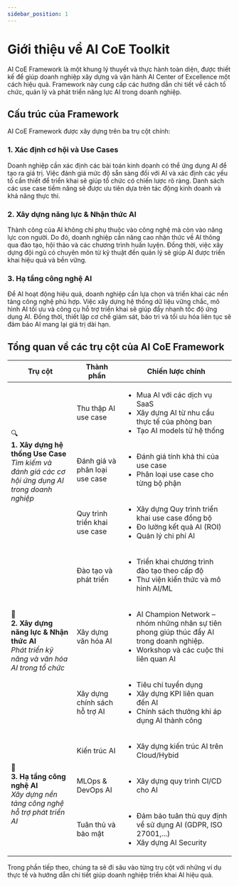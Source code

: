 ```yaml
---
sidebar_position: 1
---
```


# Giới thiệu về AI CoE Toolkit

AI CoE Framework là một khung lý thuyết và thực hành toàn diện, được thiết kế để giúp doanh nghiệp xây dựng và vận hành AI Center of Excellence một cách hiệu quả. Framework này cung cấp các hướng dẫn chi tiết về cách tổ chức, quản lý và phát triển năng lực AI trong doanh nghiệp.

## Cấu trúc của Framework

AI CoE Framework được xây dựng trên ba trụ cột chính:

### 1.	Xác định cơ hội và Use Cases
Doanh nghiệp cần xác định các bài toán kinh doanh có thể ứng dụng AI để tạo ra giá trị. Việc đánh giá mức độ sẵn sàng đối với AI và xác định các yếu tố cần thiết để triển khai sẽ giúp tổ chức có chiến lược rõ ràng. Danh sách các use case tiềm năng sẽ được ưu tiên dựa trên tác động kinh doanh và khả năng thực thi.
###	2.	Xây dựng năng lực & Nhận thức AI
Thành công của AI không chỉ phụ thuộc vào công nghệ mà còn vào năng lực con người. Do đó, doanh nghiệp cần nâng cao nhận thức về AI thông qua đào tạo, hội thảo và các chương trình huấn luyện. Đồng thời, việc xây dựng đội ngũ có chuyên môn từ kỹ thuật đến quản lý sẽ giúp AI được triển khai hiệu quả và bền vững.
###	3.	Hạ tầng công nghệ AI
Để AI hoạt động hiệu quả, doanh nghiệp cần lựa chọn và triển khai các nền tảng công nghệ phù hợp. Việc xây dựng hệ thống dữ liệu vững chắc, mô hình AI tối ưu và công cụ hỗ trợ triển khai sẽ giúp đẩy nhanh tốc độ ứng dụng AI. Đồng thời, thiết lập cơ chế giám sát, bảo trì và tối ưu hóa liên tục sẽ đảm bảo AI mang lại giá trị dài hạn.

## Tổng quan về các trụ cột của AI CoE Framework

<table>
  <thead>
    <tr>
      <th>Trụ cột</th>
      <th>Thành phần</th>
      <th>Chiến lược chính</th>
    </tr>
  </thead>
  <tbody>
    <tr style={{backgroundColor: "#E6F2FF"}}>
      <td rowspan="3">
        <div style={{position: "relative", minHeight: "100px"}}>
          <span style={{fontSize: "36px", position: "absolute", top: "0", left: "0"}}>🔍</span>
          <div style={{marginLeft: "45px"}}>
            <strong>1. Xây dựng hệ thống Use Case</strong><br/>
            <em>Tìm kiếm và đánh giá các cơ hội ứng dụng AI trong doanh nghiệp</em>
          </div>
        </div>
      </td>
      <td>Thu thập AI use case</td>
      <td>
        <ul>
          <li>Mua AI với các dịch vụ SaaS</li>
          <li>Xây dựng AI từ nhu cầu thực tế của phòng ban</li>
          <li>Tạo AI models từ hệ thống</li>
        </ul>
      </td>
    </tr>
    <tr style={{backgroundColor: "#E6F2FF"}}>
      <td>Đánh giá và phân loại use case</td>
      <td>
        <ul>
          <li>Đánh giá tính khả thi của use case</li>
          <li>Phân loại use case cho từng bộ phận</li>
        </ul>
      </td>
    </tr>
    <tr style={{backgroundColor: "#E6F2FF"}}>
      <td>Quy trình triển khai use case</td>
      <td>
        <ul>
          <li>Xây dựng Quy trình triển khai use case đồng bộ</li>
          <li>Đo lường kết quả AI (ROI)</li>
          <li>Quản lý chi phí AI</li>
        </ul>
      </td>
    </tr>
    <tr style={{backgroundColor: "#F2E6FF"}}>
      <td rowspan="3">
        <div style={{position: "relative", minHeight: "100px"}}>
          <span style={{fontSize: "36px", position: "absolute", top: "0", left: "0"}}>👥</span>
          <div style={{marginLeft: "45px"}}>
            <strong>2. Xây dựng năng lực & Nhận thức AI</strong><br/>
            <em>Phát triển kỹ năng và văn hóa AI trong tổ chức</em>
          </div>
        </div>
      </td>
      <td>Đào tạo và phát triển</td>
      <td>
        <ul>
          <li>Triển khai chương trình đào tạo theo cấp độ</li>
          <li>Thư viện kiến thức và mô hình AI/ML</li>
        </ul>
      </td>
    </tr>
    <tr style={{backgroundColor: "#F2E6FF"}}>
      <td>Xây dựng văn hóa AI</td>
      <td>
        <ul>
          <li>AI Champion Network – nhóm những nhân sự tiên phong giúp thúc đẩy AI trong doanh nghiệp.</li>
          <li>Workshop và các cuộc thi liên quan AI</li>
        </ul>
      </td>
    </tr>
    <tr style={{backgroundColor: "#F2E6FF"}}>
      <td>Xây dựng chính sách hỗ trợ AI</td>
      <td>
        <ul>
          <li>Tiêu chí tuyển dụng</li>
          <li>Xây dựng KPI liên quan đến AI</li>
          <li>Chính sách thưởng khi áp dụng AI thành công</li>
        </ul>
      </td>
    </tr>
    <tr style={{backgroundColor: "#FFE6E6"}}>
      <td rowspan="3">
        <div style={{position: "relative", minHeight: "100px"}}>
          <span style={{fontSize: "36px", position: "absolute", top: "0", left: "0"}}>🔧</span>
          <div style={{marginLeft: "45px"}}>
            <strong>3. Hạ tầng công nghệ AI</strong><br/>
            <em>Xây dựng nền tảng công nghệ hỗ trợ phát triển AI</em>
          </div>
        </div>
      </td>
      <td>Kiến trúc AI</td>
      <td>
        <ul>
          <li>Xây dựng kiến trúc AI trên Cloud/Hybid</li>
        </ul>
      </td>
    </tr>
    <tr style={{backgroundColor: "#FFE6E6"}}>
      <td>MLOps & DevOps AI</td>
      <td>
        <ul>
          <li>Xây dựng quy trình CI/CD cho AI</li>
        </ul>
      </td>
    </tr>
    <tr style={{backgroundColor: "#FFE6E6"}}>
      <td>Tuân thủ và bảo mật</td>
      <td>
        <ul>
          <li>Đảm bảo tuân thủ quy định về sử dụng AI (GDPR, ISO 27001,...)</li>
          <li>Xây dựng AI Security</li>
        </ul>
      </td>
    </tr>
  </tbody>
</table>

Trong phần tiếp theo, chúng ta sẽ đi sâu vào từng trụ cột với những ví dụ thực tế và hướng dẫn chi tiết giúp doanh nghiệp triển khai AI hiệu quả.